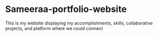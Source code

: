 # Sameeraa-portfolio-website
 This is my website displaying my accomplishments, skills, collaborative projects, and platform where we could connect
